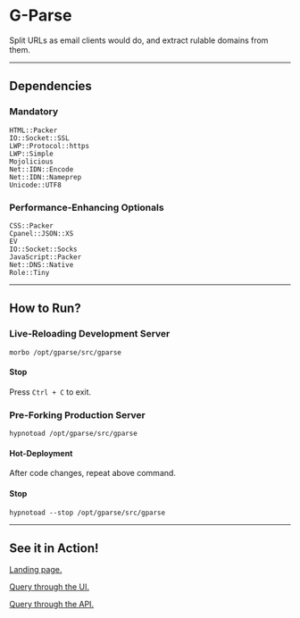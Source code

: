 # G-Parse

Split URLs as email clients would do, and extract rulable domains from them.

---

## Dependencies

### Mandatory
    HTML::Packer
    IO::Socket::SSL
    LWP::Protocol::https
    LWP::Simple
    Mojolicious
    Net::IDN::Encode
    Net::IDN::Nameprep
    Unicode::UTF8

### Performance-Enhancing Optionals
    CSS::Packer
    Cpanel::JSON::XS
    EV
    IO::Socket::Socks
    JavaScript::Packer
    Net::DNS::Native
    Role::Tiny

---

## How to Run?

### Live-Reloading Development Server

    morbo /opt/gparse/src/gparse

#### Stop

Press `Ctrl + C` to exit.

### Pre-Forking Production Server

    hypnotoad /opt/gparse/src/gparse

#### Hot-Deployment

After code changes, repeat above command.

#### Stop

    hypnotoad --stop /opt/gparse/src/gparse

---

## See it in Action!

[Landing page.](https://gparse.ankitpati.in "G-Parse")

[Query through the UI.](https://gparse.ankitpati.in/#https://username:password@www.sitpune.%E0%A4%AD%E0%A4%BE%E0%A4%B0%E0%A4%A4.edu.in.kyoto.jp:8080/ankitpati?hello#anchor "Displays a nice table.")

[Query through the API.](https://gparse.ankitpati.in/https://username:password@www.sitpune.%E0%A4%AD%E0%A4%BE%E0%A4%B0%E0%A4%A4.edu.in.kyoto.jp:8080/ankitpati?hello "Returns JSON.")
